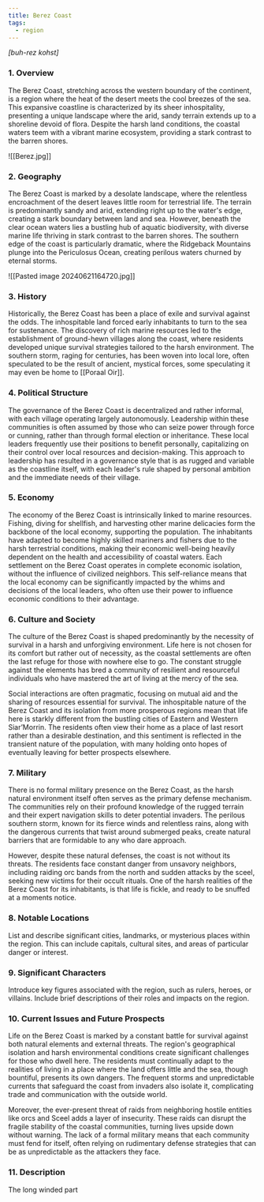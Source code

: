 ```yaml
---
title: Berez Coast
tags:
  - region
---
```

*[buh-rez kohst]*
### 1. **Overview**

The Berez Coast, stretching across the western boundary of the continent, is a region where the heat of the desert meets the cool breezes of the sea. This expansive coastline is characterized by its sheer inhospitality, presenting a unique landscape where the arid, sandy terrain extends up to a shoreline devoid of flora. Despite the harsh land conditions, the coastal waters teem with a vibrant marine ecosystem, providing a stark contrast to the barren shores.

![[Berez.jpg]]
### 2. **Geography**

The Berez Coast is marked by a desolate landscape, where the relentless encroachment of the desert leaves little room for terrestrial life. The terrain is predominantly sandy and arid, extending right up to the water's edge, creating a stark boundary between land and sea. However, beneath the clear ocean waters lies a bustling hub of aquatic biodiversity, with diverse marine life thriving in stark contrast to the barren shores. The southern edge of the coast is particularly dramatic, where the Ridgeback Mountains plunge into the Periculosus Ocean, creating perilous waters churned by eternal storms.

![[Pasted image 20240621164720.jpg]]

### 3. **History**

Historically, the Berez Coast has been a place of exile and survival against the odds. The inhospitable land forced early inhabitants to turn to the sea for sustenance. The discovery of rich marine resources led to the establishment of ground-hewn villages along the coast, where residents developed unique survival strategies tailored to the harsh environment. The southern storm, raging for centuries, has been woven into local lore, often speculated to be the result of ancient, mystical forces, some speculating it may even be home to [[Poraal Oir]]. 

### 4. **Political Structure**

The governance of the Berez Coast is decentralized and rather informal, with each village operating largely autonomously. Leadership within these communities is often assumed by those who can seize power through force or cunning, rather than through formal election or inheritance. These local leaders frequently use their positions to benefit personally, capitalizing on their control over local resources and decision-making. This approach to leadership has resulted in a governance style that is as rugged and variable as the coastline itself, with each leader's rule shaped by personal ambition and the immediate needs of their village.

### 5. **Economy**

The economy of the Berez Coast is intrinsically linked to marine resources. Fishing, diving for shellfish, and harvesting other marine delicacies form the backbone of the local economy, supporting the population. The inhabitants have adapted to become highly skilled mariners and fishers due to the harsh terrestrial conditions, making their economic well-being heavily dependent on the health and accessibility of coastal waters. Each settlement on the Berez Coast operates in complete economic isolation, without the influence of civilized neighbors. This self-reliance means that the local economy can be significantly impacted by the whims and decisions of the local leaders, who often use their power to influence economic conditions to their advantage.

### 6. **Culture and Society**

The culture of the Berez Coast is shaped predominantly by the necessity of survival in a harsh and unforgiving environment. Life here is not chosen for its comfort but rather out of necessity, as the coastal settlements are often the last refuge for those with nowhere else to go. The constant struggle against the elements has bred a community of resilient and resourceful individuals who have mastered the art of living at the mercy of the sea.

Social interactions are often pragmatic, focusing on mutual aid and the sharing of resources essential for survival. The inhospitable nature of the Berez Coast and its isolation from more prosperous regions mean that life here is starkly different from the bustling cities of Eastern and Western Siar’Morrin. The residents often view their home as a place of last resort rather than a desirable destination, and this sentiment is reflected in the transient nature of the population, with many holding onto hopes of eventually leaving for better prospects elsewhere.

### 7. **Military**

There is no formal military presence on the Berez Coast, as the harsh natural environment itself often serves as the primary defense mechanism. The communities rely on their profound knowledge of the rugged terrain and their expert navigation skills to deter potential invaders. The perilous southern storm, known for its fierce winds and relentless rains, along with the dangerous currents that twist around submerged peaks, create natural barriers that are formidable to any who dare approach.

However, despite these natural defenses, the coast is not without its threats. The residents face constant danger from unsavory neighbors, including raiding orc bands from the north and sudden attacks by the sceel, seeking new victims for their occult rituals. One of the harsh realities of the Berez Coast for its inhabitants, is that life is fickle, and ready to be snuffed at a moments notice. 

### 8. **Notable Locations**

List and describe significant cities, landmarks, or mysterious places within the region. This can include capitals, cultural sites, and areas of particular danger or interest.

### 9. **Significant Characters**

Introduce key figures associated with the region, such as rulers, heroes, or villains. Include brief descriptions of their roles and impacts on the region.

### 10. **Current Issues and Future Prospects**

Life on the Berez Coast is marked by a constant battle for survival against both natural elements and external threats. The region's geographical isolation and harsh environmental conditions create significant challenges for those who dwell here. The residents must continually adapt to the realities of living in a place where the land offers little and the sea, though bountiful, presents its own dangers. The frequent storms and unpredictable currents that safeguard the coast from invaders also isolate it, complicating trade and communication with the outside world.

Moreover, the ever-present threat of raids from neighboring hostile entities like orcs and Sceel adds a layer of insecurity. These raids can disrupt the fragile stability of the coastal communities, turning lives upside down without warning. The lack of a formal military means that each community must fend for itself, often relying on rudimentary defense strategies that can be as unpredictable as the attackers they face.

### 11. **Description**

The long winded part
